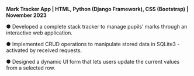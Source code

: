 **Mark Tracker App | HTML, Python (Django Framework), CSS (Bootstrap) | November 2023**

●	Developed a complete stack tracker to manage pupils’ marks through an interactive web application.

●	Implemented CRUD operations to manipulate stored data in SQLite3 - activated by received requests.

●	Designed a dynamic UI form that lets users update the current values from a selected row.

